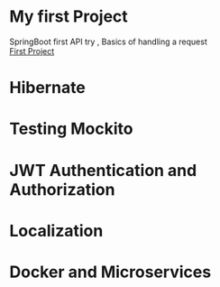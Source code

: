 # My first Project  
SpringBoot first API try , Basics of handling a request <br>
[First Project](<demo>)

# Hibernate


# Testing Mockito


# JWT Authentication and Authorization


# Localization 


# Docker and Microservices



